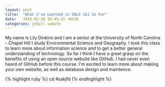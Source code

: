 ```yaml
---
layout: post
title:  "What I've Learned in INLS 161 So Far"
date:   2016-03-30 19:45:31 +0530
categories: jekyll update
---
```


My name is Lily Dinkins and I am a senior at the University of North Carolina - Chapel Hill
I study Environmental Science and Geography.
I took this class to learn more about information science and
to get a better general understanding of technology. 
So far I think I have a great grasp on the benefits of using an open source website like GitHub. 
I had never even heard of GitHub before this course. 
I'm excited to learn more about making your own website, as well as database design and maintence.

{% highlight ruby %}
cd #sakjfd
{% endhighlight %} 


